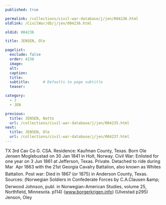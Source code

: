 ```yaml
---
published: true

permalink: /collections/civil-war-database/j/jen/004236.html
oldlink: /CivilWar/db/j/jen/004236.html

oldid: 004236

title: JENSEN, Ole

pagelist:
  exclude: false
  order: 4236
  image: 
  alt:
  caption:
  title:
  subtitle:      # Defaults to page subtitle
  teaser:

category: 
  - J 
  - JEN

previous:
  title: JENSEN, Notto
  url: /collections/civil-war-database/j/jen/004235.html  
next:
  title: JENSEN, Ole
  url: /collections/civil-war-database/j/jen/004237.html   
---
```

TX 3rd Cav Co G. CSA. Residence: Kaufman County, Texas. Born Ole Jensen Moglebustad on 30 Jan 1841 in Holt, Norway. Civil War: Enlisted for one year on 3 Jun 1861 at Jefferson, Texas. Private. Detached to ride during Mar &#150; Apr 1863 with the 21st Georgia Cavalry Battalion, also known as White&#146;s Battalion. Post war: Died in 1867 (or 1875) in Anderson County, Texas. Sources: (&#147;Norwegian Soldiers in Confederate Forces&#148; by C.A.Clausen &amp;amp; Derwood Johnson, publ. in Norwegian-American Studies, volume 25, Northfield, Minnesota. p114) (www.borgerkrigen.info) (Ulvestad p295) &#147;Jenson, Oley&#148;
